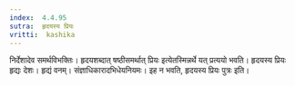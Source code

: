 ```yaml
---
index:  4.4.95
sutra:  हृदयस्य प्रियः
vritti:  kashika 
---
```


निर्देशादेव समर्थविभक्तिः। हृदयशब्दात् षष्ठीसमर्थात् प्रियः इत्येतस्मिन्नर्थे यत् प्रत्ययो भवति। हृदयस्य प्रियः हृद्यः देशः। हृद्यं वनम्। संज्ञाधिकारादभिधेयनियमः। इह न भवति, हृदयस्य प्रियः पुत्रः इति।

